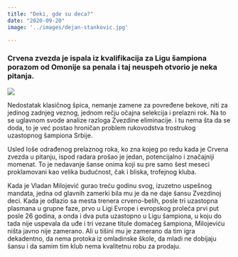```yaml
---
title: "Deki, gde su deca?"
date: "2020-09-20"
image: '../images/dejan-stankovic.jpg'

---
```


### Crvena zvezda je ispala iz kvalifikacija za Ligu šampiona porazom od Omonije sa penala i taj neuspeh otvorio je neka pitanja.

<img src='https://sportklub.rs/Picture/169321/jpeg/Musa-Sisoko-Njegos-Petrovic.jpg'>

Nedostatak klasičnog špica, nemanje zamene za povređene bekove, niti za jedinog zadnjeg veznog, 
jednom rečju očajna selekcija i prelazni rok. Na to se uglavnom svode analize razloga Zvezdine eliminacije. 
i tu nema šta da se doda, to je već postao hroničan problem rukovodstva trostrukog uzastopnog šampiona Srbije.

Usled loše odrađenog prelaznog roka, ko zna kojeg po redu kada je Crvena zvezda u pitanju, ispod radara prošao je jedan, 
potencijalno i značajniji momenat. To je nedavanje šanse onima koji su pre samo šest meseci proklamovani kao velika budućnost, 
čak i bliska, trofejnog kluba.

Kada je Vladan Milojević gurao treću godinu svog, izuzetno uspešnog mandata, 
jedna od glavnih zamerki bila mu je da ne daje šansu Zvezdinoj deci. Kada je odlazio sa mesta trenera crveno-belih, 
posle tri uzastopna plasmana u grupne faze, prvo u Ligi Evrope i evropskog proleća prvi put posle 26 godina, a onda 
i dva puta uzastopno u Ligu šampiona, u koju do tada nije uspevala da uđe i tri vezane titule domaćeg šampiona, 
Milojeviću ništa javno nije zamerano. Ali u tišini mu je zamerano da tim igra dekadentno, 
da nema protoka iz omladinske škole, da mladi ne dobijaju šansu i da samim tim klub nema kvalitetnu robu za prodaju.
